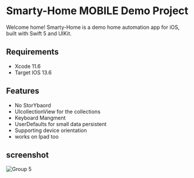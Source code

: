 # Smarty-Home MOBILE Demo Project

Welcome home!
Smarty-Home  is a demo home automation app for iOS, built with Swift 5 and UIKit.
 

## Requirements
- Xcode 11.6
- Target IOS 13.6

## Features
-  No StorYbaord 
- UIcollectionView for the collections
- Keyboard Mangment 
- UserDefaults for small data persistent
- Supporting  device orientation
- works on Ipad too


## screenshot
![Group 5](https://user-images.githubusercontent.com/17935370/88924409-26a67c00-d26b-11ea-8e31-df4c979c0153.png)

 

 
